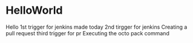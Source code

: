 # HelloWorld
Hello
1st trigger for jenkins made today
2nd tirgger for jenkins
Creating a pull request
third trigger for pr
Executing the octo pack command

